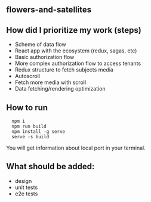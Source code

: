 ## flowers-and-satellites

## How did I prioritize my work (steps)
- Scheme of data flow
- React app with the ecosystem (redux, sagas, etc)
- Basic authorization flow
- More complex authorization flow to access tenants
- Redux structure to fetch subjects media
- Autoscroll
- Fetch more media with scroll
- Data fetching/rendering optimization

## How to run
```
  npm i
  npm run build
  npm install -g serve
  serve -s build
```

You will get information about local port in your terminal.

## What should be added:
* design
* unit tests
* e2e tests
